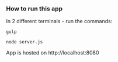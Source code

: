 ### How to run this app ###
In 2 different terminals - run the commands:

```gulp```

```node server.js```

App is hosted on http://localhost:8080
